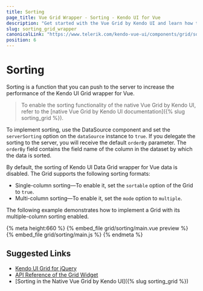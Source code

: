 ```yaml
---
title: Sorting
page_title: Vue Grid Wrapper - Sorting - Kendo UI for Vue
description: "Get started with the Vue Grid by Kendo UI and learn how to enable sorting to be able to sort single and multiple data-bound columns."
slug: sorting_grid_wrapper
canonicalLink: "https://www.telerik.com/kendo-vue-ui/components/grid/sorting/"
position: 6
---
```


<div><WrapperBanner link="/kendo-vue-ui/components/grid/sorting"></WrapperBanner></div>

# Sorting

Sorting is a function that you can push to the server to increase the performance of the Kendo UI Grid wrapper for Vue.

> To enable the sorting functionality of the native Vue Grid by Kendo UI, refer to the [native Vue Grid by Kendo UI documentation]({% slug sorting_grid %}).

To implement sorting, use the DataSource component and set the `serverSorting` option on the `dataSource` instance to `true`. If you delegate the sorting to the server, you will receive the default `orderBy` parameter. The `orderBy` field contains the field name of the column in the dataset by which the data is sorted.

By default, the sorting of Kendo UI Data Grid wrapper for Vue data is disabled. The Grid supports the following sorting formats:
* Single-column sorting&mdash;To enable it, set the `sortable` option of the Grid to `true`.
* Multi-column sorting&mdash;To enable it, set the `mode` option to `multiple`.

The following example demonstrates how to implement a Grid with its multiple-column sorting enabled.

{% meta height:660 %}
{% embed_file grid/sorting/main.vue preview %}
{% embed_file grid/sorting/main.js %}
{% endmeta %}

## Suggested Links

* [Kendo UI Grid for jQuery](https://docs.telerik.com/kendo-ui/controls/data-management/grid/overview)
* [API Reference of the Grid Widget](https://docs.telerik.com/kendo-ui/api/javascript/ui/grid)
* [Sorting in the Native Vue Grid by Kendo UI]({% slug sorting_grid %})
